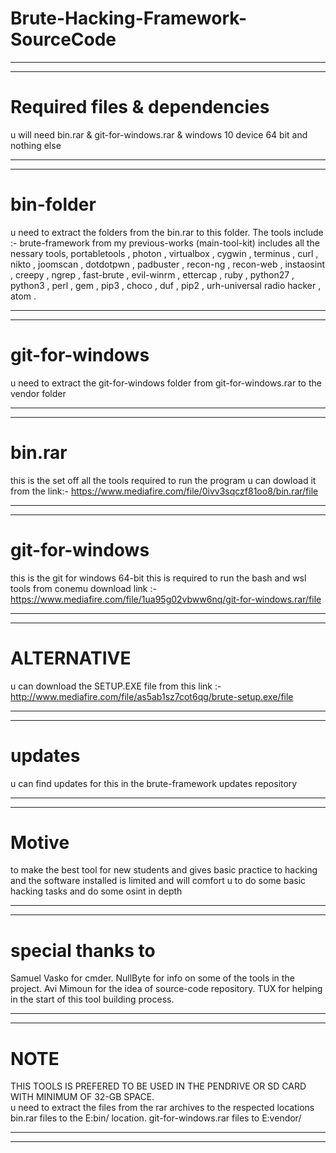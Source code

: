 # Brute-Hacking-Framework-SourceCode
**************************************************************************************
**************************************************************************************
# Required files & dependencies
u will need bin.rar & git-for-windows.rar & windows 10 device 64 bit and nothing else
**************************************************************************************
**************************************************************************************
# bin-folder
u need to extract the folders from the bin.rar to this folder. The tools include :- 
brute-framework from my previous-works (main-tool-kit) includes all the nessary tools, 
portabletools ,
photon ,
virtualbox ,
cygwin ,
terminus ,
curl ,
nikto ,
joomscan ,
dotdotpwn ,
padbuster ,
recon-ng ,
recon-web ,
instaosint ,
creepy ,
ngrep ,
fast-brute ,
evil-winrm ,
ettercap ,
ruby ,
python27 ,
python3 ,
perl ,
gem ,
pip3 ,
choco ,
duf ,
pip2 ,
urh-universal radio hacker ,
atom .
**************************************************************************************
**************************************************************************************
# git-for-windows
u need to extract the git-for-windows folder from git-for-windows.rar to the vendor folder
**************************************************************************************
**************************************************************************************
# bin.rar 
this is the set off all the tools required to run the program u can dowload it from the link:-
https://www.mediafire.com/file/0ivv3sqczf81oo8/bin.rar/file
**************************************************************************************
**************************************************************************************
# git-for-windows
this is the git for windows 64-bit this is required to run the bash and wsl tools from conemu
download link :-
https://www.mediafire.com/file/1ua95g02vbww6nq/git-for-windows.rar/file
**************************************************************************************
**************************************************************************************
# ALTERNATIVE
u can download the SETUP.EXE file from this link :- http://www.mediafire.com/file/as5ab1sz7cot6qg/brute-setup.exe/file
**************************************************************************************
**************************************************************************************
# updates
u can find updates for this in the brute-framework updates repository 
**************************************************************************************
**************************************************************************************
# Motive
to make the best tool for new students and gives basic practice to hacking and the software 
installed is limited and will comfort u to do some basic hacking tasks and do some osint in depth
**************************************************************************************
**************************************************************************************
# special thanks to 
Samuel Vasko for cmder. NullByte for info on some of the tools in the project. Avi Mimoun for the idea of source-code repository. TUX for helping in the start of this tool building process.
**************************************************************************************
**************************************************************************************
# NOTE  
THIS TOOLS IS PREFERED TO BE USED IN THE PENDRIVE OR SD CARD WITH MINIMUM OF 32-GB SPACE.  
u need to extract the files from the rar archives to the respected locations 
bin.rar files to the E:bin/ location. git-for-windows.rar files to E:vendor/
**************************************************************************************
**************************************************************************************

